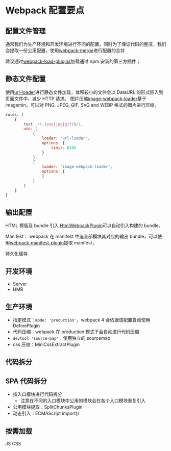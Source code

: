 # Webpack 配置要点

## 配置文件管理

通常我们为生产环境和开发环境进行不同的配置，同时为了保证代码的整洁，我们会提取一份公用配置，使用[webpack-merge](https://github.com/survivejs/webpack-merge)进行配置的合并

建议通过[webpack-load-plugins](https://www.npmjs.com/package/webpack-load-plugins)加载通过 npm 安装的第三方插件；

## 静态文件配置

使用[url-loader](https://webpack.js.org/loaders/url-loader/)进行静态文件加载，体积较小的文件会以 DataURL 的形式嵌入到页面文件中，减少 HTTP 请求。
图片压缩[image-webpack-loader](https://github.com/tcoopman/image-webpack-loader)基于 imagemin，可以对 PNG, JPEG, GIF, SVG and WEBP 格式的图片进行压缩。

```JavaScript
rules: [
    {
        test: /\.(png|jpg|gif)$/i,
        use: [
            {
                loader: 'url-loader',
                options: {
                    limit: 8192
                }
            },
            {
                loader: 'image-webpack-loader',
                options: {
                }
            }
        ]
    }
]
```

## 输出配置

HTML 模版及 bundle 引入
[HtmlWebpackPlugin](https://webpack.js.org/plugins/html-webpack-plugin/)可以自动引入构建的 bundle。

Manifest：
webpack 在 manifest 中追全部模块其对应的输出 bundle，可以使用[webpack-manifest-plugin](https://github.com/danethurber/webpack-manifest-plugin)提取 manifest，

持久化缓存

## 开发环境

- Server
- HMR

## 生产环境

- 指定模式：`mode: 'production'`，webpack 4 会依据该配置自动使用 DefinePlugin
- 代码压缩：webpack 在 production 模式下会自动进行代码压缩
- `devtool 'source-map'`：使用独立的 sourcemap
- css 压缩：MiniCssExtractPlugin

## 代码拆分

## SPA 代码拆分

- 按入口模块进行代码拆分
  - 注意在不同的入口模块中公用的模块会在各个入口模块重复引入
- 公用模块提取：SplitChunksPlugin
- 动态引入：ECMAScript import()

## 按需加载

JS
CSS
